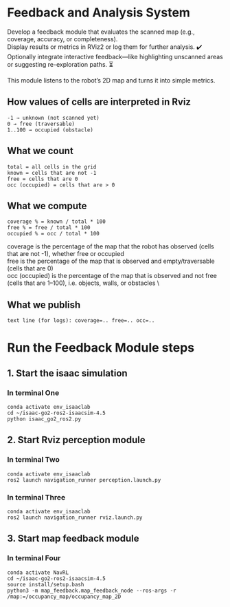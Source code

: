 # Feedback and Analysis System

Develop a feedback module that evaluates the scanned map (e.g., coverage, accuracy, or completeness). \
Display results or metrics in RViz2 or log them for further analysis. ✔️\
Optionally integrate interactive feedback—like highlighting unscanned areas or suggesting re-exploration paths. ⏳

This module listens to the robot’s 2D map and turns it into simple metrics.

## How values of cells are interpreted in Rviz
```
-1 → unknown (not scanned yet)
0 → free (traversable) 
1..100 → occupied (obstacle)
```

## What we count
```
total = all cells in the grid
known = cells that are not -1
free = cells that are 0
occ (occupied) = cells that are > 0
```

## What we compute
```
coverage % = known / total * 100
free % = free / total * 100
occupied % = occ / total * 100
```
coverage is the percentage of the map that the robot has observed (cells that are not -1), whether free or occupied \
free is the percentage of the map that is observed and empty/traversable (cells that are 0) \
occ (occupied) is the percentage of the map that is observed and not free (cells that are 1–100), i.e. objects, walls, or obstacles \

## What we publish
```
text line (for logs): coverage=.. free=.. occ=..
```

# Run the Feedback Module steps

## 1. Start the isaac simulation
### In terminal One
```
conda activate env_isaaclab
cd ~/isaac-go2-ros2-isaacsim-4.5
python isaac_go2_ros2.py
```

## 2. Start Rviz perception module
### In terminal Two
```
conda activate env_isaaclab
ros2 launch navigation_runner perception.launch.py
```
### In terminal Three
```
conda activate env_isaaclab
ros2 launch navigation_runner rviz.launch.py
```

## 3. Start map feedback module
### In terminal Four
```
conda activate NavRL
cd ~/isaac-go2-ros2-isaacsim-4.5
source install/setup.bash
python3 -m map_feedback.map_feedback_node --ros-args -r /map:=/occupancy_map/occupancy_map_2D
```